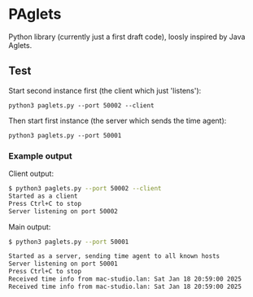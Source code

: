 # PAglets

Python library (currently just a first draft code), loosly inspired by Java Aglets.

## Test

Start second instance first (the client which just 'listens'):

`python3 paglets.py --port 50002 --client`

Then start first instance (the server which sends the time agent):

`python3 paglets.py --port 50001`

### Example output

Client output:

```bash
$ python3 paglets.py --port 50002 --client
Started as a client
Press Ctrl+C to stop
Server listening on port 50002
```


Main output:

```bash
$ python3 paglets.py --port 50001

Started as a server, sending time agent to all known hosts
Server listening on port 50001
Press Ctrl+C to stop
Received time info from mac-studio.lan: Sat Jan 18 20:59:00 2025
Received time info from mac-studio.lan: Sat Jan 18 20:59:00 2025
```